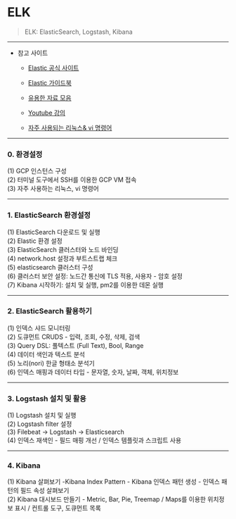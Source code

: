 # ELK

> ELK: ElasticSearch, Logstash, Kibana

---

- 참고 사이트

  - [Elastic 공식 사이트](https://www.elastic.co/kr/elasticsearch/)

  - [Elastic 가이드북](https://esbook.kimjmin.net/)

  - [유용한 자료 모음](https://docs.google.com/document/d/1XJsI2mHlihP8sOKJRn_MgMY4STovOnd4IlaAkwyxbys/edit)

  - [Youtube 강의](https://www.youtube.com/watch?v=Ks0P49B4OsA)

  - [자주 사용되는 리눅스& vi 명령어](https://docs.google.com/document/d/1kv4VlXsF1fMvfZRx-0r7hADNI2Bitx7b9DAdSI0DFCY/edit)

    

---

### 0. 환경설정

(1) GCP 인스턴스 구성  
(2) 터미널 도구에서 SSH를 이용한 GCP VM 접속  
(3) 자주 사용하는 리눅스, vi 명령어  

---

### 1. ElasticSearch 환경설정

(1) ElasticSearch 다운로드 및 실행  
(2) Elastic 환경 설정  
(3) ElasticSearch 클러스터와 노드 바인딩   
(4) network.host 설정과 부트스트랩 체크  
(5) elasticsearch 클러스터 구성  
(6) 클러스터 보안 설정: 노드간 통신에 TLS 적용, 사용자 - 암호 설정  
(7) Kibana 시작하기: 설치 및 실행, pm2를 이용한 데몬 실행  

---

### 2. ElasticSearch 활용하기

(1) 인덱스 샤드 모니터링    
(2) 도큐먼트 CRUDS - 입력, 조회, 수정, 삭제, 검색    
(3) Query DSL: 풀텍스트 (Full Text), Bool, Range    
(4) 데이터 색인과 텍스트 분석  
(5) 노리(nori) 한글 형태소 분석기  
(6) 인덱스 매핑과 데이터 타입 - 문자열, 숫자, 날짜, 객체, 위치정보    

---

### 3. Logstash 설치 및 활용
  
(1) Logstash 설치 및 실행    
(2) Logstash filter 설정  
(3) Filebeat -> Logstash -> Elasticsearch  
(4) 인덱스 재색인 - 필드 매핑 개선 / 인덱스 템플릿과 스크립트 사용  


---
### 4. Kibana

(1) Kibana 살펴보기 -Kibana Index Pattern - Kibana 인덱스 패턴 생성 - 인덱스 패턴의 필드 속성 살펴보기  
(2) Kibana 대시보드 만들기 - Metric, Bar, Pie, Treemap / Maps를 이용한 위치정보 표시 / 컨트롤 도구, 도큐먼트 목록  


